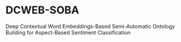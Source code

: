 # DCWEB-SOBA
Deep Contextual Word Embeddings-Based Semi-Automatic Ontology Building for Aspect-Based Sentiment Classification
